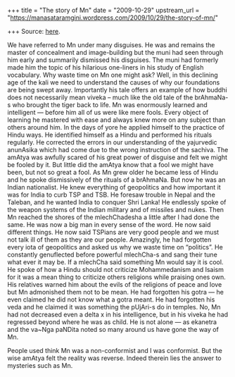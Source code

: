 +++
title = "The story of Mn"
date = "2009-10-29"
upstream_url = "https://manasataramgini.wordpress.com/2009/10/29/the-story-of-mn/"

+++
Source: [here](https://manasataramgini.wordpress.com/2009/10/29/the-story-of-mn/).

We have referred to Mn under many disguises. He was and remains the master of concealment and image-building but the muni had seen through him early and summarily dismissed his disguises. The muni had formerly made him the topic of his hilarious one-liners in his study of English vocabulary. Why waste time on Mn one might ask? Well, in this declining age of the kali we need to understand the causes of why our foundations are being swept away. Importantly his tale offers an example of how buddhi does not necessarily mean viveka – much like the old tale of the brAhmaNa-s who brought the tiger back to life. Mn was enormously learned and intelligent — before him all of us were like mere fools. Every object of learning he mastered with ease and always knew more on any subject than others around him. In the days of yore he applied himself to the practice of Hindu ways. He identified himself as a Hindu and performed his rituals regularly. He corrected the errors in our understanding of the yajurvedic anunAsika which had come due to the wrong instruction of the sachiva. The amAtya was awfully scared of his great power of disguise and felt we might be fooled by it. But little did the amAtya know that a fool we might have been, but not so great a fool. As Mn grew older he became less of Hindu and he spoke dismissively of the rituals of a brAhmaNa. But now he was an Indian nationalist. He knew everything of geopolitics and how important it was for India to curb TSP and TSB. He foresaw trouble in Nepal and the Taleban, and he wanted India to conquer Shri Lanka! He endlessly spoke of the weapon systems of the Indian military and of missiles and nukes. Then Mn reached the shores of the mlechChadesha a little after I had done the same. He was now a big man in every sense of the word. He now said different things. He now said TSPians are very good people and we must not talk ill of them as they are our people. Amazingly, he had forgotten every iota of geopolitics and asked us why we waste time on “politics”. He constantly genuflected before powerful mlechCha-s and sang their tune what ever it may be. If a mlechCha said something Mn would say it is cool. He spoke of how a Hindu should not criticize Mohammedanism and Isaism for it was a mean thing to criticize others religions while praising ones own. His relatives warned him about the evils of the religions of peace and love but Mn admonished them not to be mean. He had forgotten his gotra — he even claimed he did not know what a gotra meant. He had forgotten his veda and he claimed it was something the pUjAri-s do in temples. No, Mn had not decreased even a delta x in his intelligence, but in his viveka he had regressed beyond where he was as child. He is not alone — as ekanetra and the va\~Nga paNDita noted so many around us have gone the way of Mn.

People used think Mn was a non-conformist and I was conformist. But the wise amAtya felt the reality was reverse. Indeed therein lies the answer to mysteries such as Mn.


